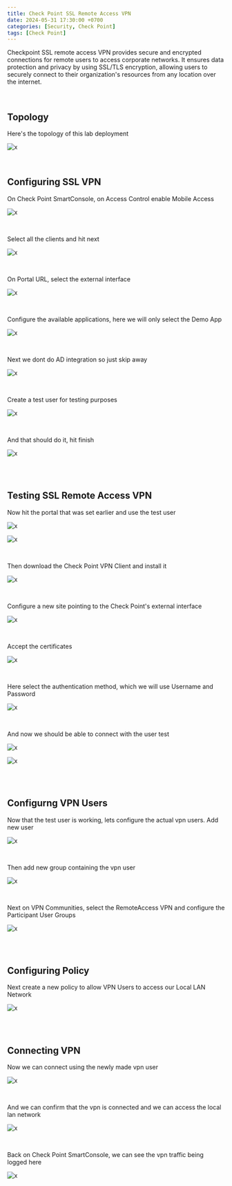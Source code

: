```yaml
---
title: Check Point SSL Remote Access VPN
date: 2024-05-31 17:30:00 +0700
categories: [Security, Check Point]
tags: [Check Point]
---
```


Checkpoint SSL remote access VPN provides secure and encrypted connections for remote users to access corporate networks. It ensures data protection and privacy by using SSL/TLS encryption, allowing users to securely connect to their organization's resources from any location over the internet.

<br>

## Topology

Here's the topology of this lab deployment

![x](/static/2024-05-31-checkpoint-ssl-remote-vpn/00.png)

<br>

## Configuring SSL VPN

On Check Point SmartConsole, on Access Control enable Mobile Access

![x](/static/2024-05-31-checkpoint-ssl-remote-vpn/01.png)

<br>

Select all the clients and hit next

![x](/static/2024-05-31-checkpoint-ssl-remote-vpn/02.png)

<br>

On Portal URL, select the external interface

![x](/static/2024-05-31-checkpoint-ssl-remote-vpn/03.png)

<br>

Configure the available applications, here we will only select the Demo App

![x](/static/2024-05-31-checkpoint-ssl-remote-vpn/04.png)

<br>

Next we dont do AD integration so just skip away

![x](/static/2024-05-31-checkpoint-ssl-remote-vpn/05.png)

<br>

Create a test user for testing purposes

![x](/static/2024-05-31-checkpoint-ssl-remote-vpn/06.png)

<br>

And that should do it, hit finish

![x](/static/2024-05-31-checkpoint-ssl-remote-vpn/07.png)

<br>
<br>

## Testing SSL Remote Access VPN

Now hit the portal that was set earlier and use the test user

![x](/static/2024-05-31-checkpoint-ssl-remote-vpn/08.png)

![x](/static/2024-05-31-checkpoint-ssl-remote-vpn/08a.png)

<br>

Then download the Check Point VPN Client and install it

![x](/static/2024-05-31-checkpoint-ssl-remote-vpn/09.png)

<br>

Configure a new site pointing to the Check Point's external interface

![x](/static/2024-05-31-checkpoint-ssl-remote-vpn/10.png)

<br>

Accept the certificates

![x](/static/2024-05-31-checkpoint-ssl-remote-vpn/11.png)

<br>

Here select the authentication method, which we will use Username and Password

![x](/static/2024-05-31-checkpoint-ssl-remote-vpn/13.png)

<br>

And now we should be able to connect with the user test

![x](/static/2024-05-31-checkpoint-ssl-remote-vpn/15.png)

![x](/static/2024-05-31-checkpoint-ssl-remote-vpn/16.png)

<br>
<br>

## Configurng VPN Users

Now that the test user is working, lets configure the actual vpn users. Add new user

![x](/static/2024-05-31-checkpoint-ssl-remote-vpn/17.png)

<br>

Then add new group containing the vpn user

![x](/static/2024-05-31-checkpoint-ssl-remote-vpn/18.png)

<br>

Next on VPN Communities, select the RemoteAccess VPN and configure the Participant User Groups

![x](/static/2024-05-31-checkpoint-ssl-remote-vpn/19.png)

<br>
<br>

## Configuring Policy

Next create a new policy to allow VPN Users to access our Local LAN Network

![x](/static/2024-05-31-checkpoint-ssl-remote-vpn/20.png)

<br>
<br>

## Connecting VPN

Now we can connect using the newly made vpn user

![x](/static/2024-05-31-checkpoint-ssl-remote-vpn/21.png)

<br>

And we can confirm that the vpn is connected and we can access the local lan network

![x](/static/2024-05-31-checkpoint-ssl-remote-vpn/22.png)

<br>

Back on Check Point SmartConsole, we can see the vpn traffic being logged here

![x](/static/2024-05-31-checkpoint-ssl-remote-vpn/23.png)

<br>






















































